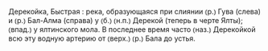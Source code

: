 ---
---

Дерекойка, Быстрая
: река, образующаяся при слиянии ⦅р.⦆ Гува (слева) и ⦅р.⦆ Бал-Алма (справа) у ⦅б.⦆ ⦅н.п.⦆ Дерекой (теперь в черте Ялты); ⦅впад.⦆ у ялтинского мола. В последнее время часто ⦅наз.⦆ Дерекойкой всю эту водную артерию от ⦅верх.⦆ ⦅р.⦆ Бала до устья.
